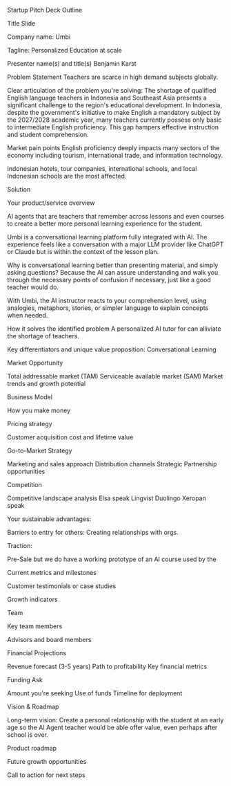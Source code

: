 Startup Pitch Deck Outline

Title Slide

Company name: 
Umbi

Tagline: 
Personalized Education at scale

Presenter name(s) and title(s)
Benjamin Karst

Problem Statement
Teachers are scarce in high demand subjects globally.

Clear articulation of the problem you're solving: 
The shortage of qualified English language teachers in Indonesia and Southeast Asia presents a significant challenge to the region's educational development. In Indonesia, despite the government's initiative to make English a mandatory subject by the 2027/2028 academic year, many teachers currently possess only basic to intermediate English proficiency. This gap hampers effective instruction and student comprehension.

Market pain points
English proficiency deeply impacts many sectors of the economy including tourism, international trade, and information technology. 

Indonesian hotels, tour companies, international schools, and local Indonesian schools are the most affected. 

Solution

Your product/service overview

AI agents that are teachers that remember across lessons and even courses to create a better more personal learning experience for the student. 

Umbi is a conversational learning platform fully integrated with AI. The experience feels like a conversation with a major LLM provider like ChatGPT or Claude but is within the context of the lesson plan. 

Why is conversational learning better than presenting material, and simply asking questions? Because the AI can assure understanding and walk you through the necessary points of confusion if necessary, just like a good teacher would do. 

With Umbi, the AI instructor reacts to your comprehension level, using analogies, metaphors, stories, or simpler language to explain concepts when needed. 

How it solves the identified problem
A personalized AI tutor for can alliviate the shortage of teachers. 

Key differentiators and unique value proposition:
Conversational Learning

Market Opportunity

Total addressable market (TAM)
Serviceable available market (SAM)
Market trends and growth potential

Business Model

How you make money

Pricing strategy

Customer acquisition cost and lifetime value

Go-to-Market Strategy

Marketing and sales approach
Distribution channels
Strategic Partnership opportunities


Competition

Competitive landscape analysis
Elsa speak 
Lingvist 
Duolingo
Xeropan
speak 


Your sustainable advantages:

Barriers to entry for others:
Creating relationships with orgs. 

Traction:

Pre-Sale but we do have a working prototype of an AI course used by the 

Current metrics and milestones


Customer testimonials or case studies

Growth indicators

Team

Key team members

Advisors and board members

Financial Projections

Revenue forecast (3-5 years)
Path to profitability
Key financial metrics

Funding Ask

Amount you're seeking
Use of funds
Timeline for deployment


Vision & Roadmap

Long-term vision:
Create a personal relationship with the student at an early age so the AI Agent teacher would be able offer value, even perhaps after school is over. 

Product roadmap

Future growth opportunities

Call to action for next steps

